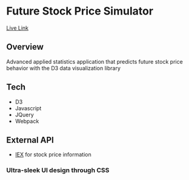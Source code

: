 # Future Stock Price Simulator

[Live Link](https://bcutler94.github.io/Monte-Carlo-JS/)

## Overview

Advanced applied statistics application that predicts future stock price behavior with the D3 data visualization library

## Tech

* D3
* Javascript
* JQuery
* Webpack

## External API

* [IEX](https://iextrading.com/) for stock price information

### Ultra-sleek UI design through CSS




